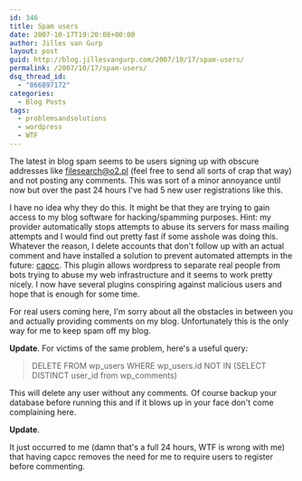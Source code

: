 ```yaml
---
id: 346
title: Spam users
date: 2007-10-17T19:20:08+00:00
author: Jilles van Gurp
layout: post
guid: http://blog.jillesvangurp.com/2007/10/17/spam-users/
permalink: /2007/10/17/spam-users/
dsq_thread_id:
  - "866897172"
categories:
  - Blog Posts
tags:
  - problemsandsolutions
  - wordpress
  - WTF
---
```

The latest in blog spam seems to be users signing up with obscure addresses like filesearch@o2.pl (feel free to send all sorts of crap that way) and not posting any comments. This was sort of a minor annoyance until now but over the past 24 hours I've had 5 new user registrations like this.

I have no idea why they do this. It might be that they are trying to gain access to my blog software for hacking/spamming purposes. Hint: my provider automatically stops attempts to abuse its servers for mass mailing attempts and I would find out pretty fast if some asshole was doing this. Whatever the reason, I delete accounts that don't follow up with an actual comment and have installed a solution to prevent automated attempts in the future: [capcc](http://fuctweb.com/2007/06/15/capcc/). This plugin allows wordpress to separate real people from bots trying to abuse my web infrastructure and it seems to work pretty nicely. I now have several plugins conspiring against malicious users and hope that is enough for some time.

For real users coming here, I'm sorry about all the obstacles in between you and actually providing comments on my blog. Unfortunately this is the only way for me to keep spam off my blog.

**Update**.
For victims of the same problem, here's a useful query:

> DELETE FROM wp_users WHERE wp_users.id NOT IN (SELECT DISTINCT user_id from wp_comments)

This will delete any user without any comments. Of course backup your database before running this and if it blows up in your face don't come complaining here.

**Update**.

It just occurred to me (damn that's a full 24 hours, WTF is wrong with me) that having capcc removes the need for me to require users to register before commenting.
